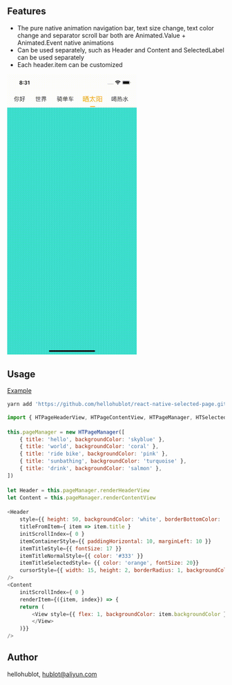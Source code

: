## Features

- The pure native animation navigation bar, text size change, text color change and separator scroll bar both are Animated.Value + Animated.Event native animations
- Can be used separately, such as Header and Content and SelectedLabel can be used separately
- Each header.item can be customized

<img src="./example/1.gif" width="300">

## Usage

[Example](./example/App.js)

```bash
yarn add 'https://github.com/hellohublot/react-native-selected-page.git'
```

```javascript
import { HTPageHeaderView, HTPageContentView, HTPageManager, HTSelectedLabel } from 'react-native-selected-page'

this.pageManager = new HTPageManager([
	{ title: 'hello', backgroundColor: 'skyblue' },
	{ title: 'world', backgroundColor: 'coral' },
	{ title: 'ride bike', backgroundColor: 'pink' },
	{ title: 'sunbathing', backgroundColor: 'turquoise' },
	{ title: 'drink', backgroundColor: 'salmon' },
])

let Header = this.pageManager.renderHeaderView
let Content = this.pageManager.renderContentView

<Header 
	style={{ height: 50, backgroundColor: 'white', borderBottomColor: '#F5F5F5', borderBottomWidth: 1 }}
	titleFromItem={ item => item.title }
	initScrollIndex={ 0 }
	itemContainerStyle={{ paddingHorizontal: 10, marginLeft: 10 }}
	itemTitleStyle={{ fontSize: 17 }}
	itemTitleNormalStyle={{ color: '#333' }}
	itemTitleSelectedStyle= {{ color: 'orange', fontSize: 20}}
	cursorStyle={{ width: 15, height: 2, borderRadius: 1, backgroundColor: 'orange' }}
/>
<Content 
	initScrollIndex={ 0 }
	renderItem={({item, index}) => {
	return (
		<View style={{ flex: 1, backgroundColor: item.backgroundColor }}>
		</View>
	)}} 
/>

```

## Author

hellohublot, hublot@aliyun.com
